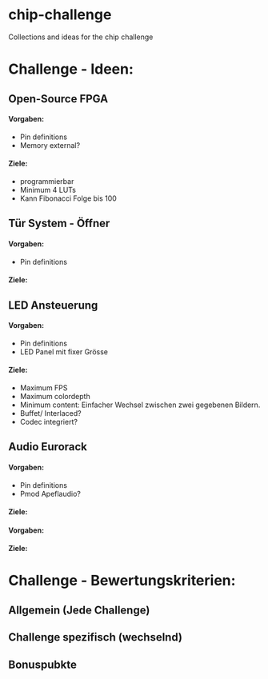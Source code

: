 # chip-challenge
Collections and ideas for the chip challenge

# Challenge - Ideen:
## Open-Source FPGA
#### Vorgaben:
- Pin definitions
- Memory external?
#### Ziele:
- programmierbar
- Minimum 4 LUTs
- Kann Fibonacci Folge bis 100

## Tür System - Öffner
#### Vorgaben:   
- Pin definitions
#### Ziele:

## LED Ansteuerung
#### Vorgaben:
- Pin definitions
- LED Panel mit fixer Grösse
#### Ziele:
- Maximum FPS
- Maximum colordepth
- Minimum content: Einfacher Wechsel zwischen zwei gegebenen Bildern.
- Buffet/ Interlaced?
- Codec integriert?

## Audio Eurorack
#### Vorgaben:   
- Pin definitions
- Pmod Apeflaudio?
#### Ziele:


#### Vorgaben:   
#### Ziele:

# Challenge - Bewertungskriterien:
## Allgemein (Jede Challenge)

## Challenge spezifisch (wechselnd)

## Bonuspubkte
